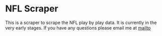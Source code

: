 # NFL Scraper

This is a scraper to scrape the NFL play by play data. It is currently in the very early
stages. If you have any questions please email me at [mailto](barloweanalytics@gmail.com)
